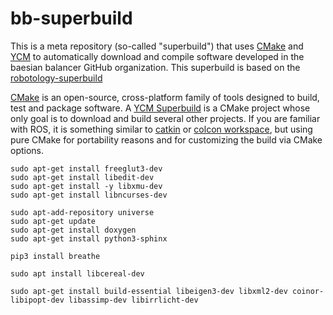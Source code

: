 # bb-superbuild

This is a meta repository (so-called "superbuild") that uses [CMake](https://cmake.org/) and [YCM](https://github.com/robotology/ycm) to automatically
download and compile software developed in the baesian balancer GitHub organization. This superbuild is based on the [robotology-superbuild](https://github.com/robotology/robotology-superbuild)

[CMake](https://cmake.org/) is an open-source, cross-platform family of tools designed to build, test and package software.
A [YCM Superbuild](http://robotology.github.io/ycm/gh-pages/git-master/index.html#superbuild) is a CMake project whose only goal is to download and build several other projects.
If you are familiar with ROS, it is something similar to [catkin](http://wiki.ros.org/catkin/workspaces) or [colcon workspace](https://colcon.readthedocs.io/en/released/user/quick-start.html), but using pure CMake for portability reasons and for customizing the build via CMake options.

<!-- Furthermore, the `robotology-superbuild` also contains some infrastructure to build **binaries** of the contained projects for some platforms.
You can read more about the superbuild concept in [YCM documentation](http://robotology.github.io/ycm/gh-pages/latest/index.html) or in the [related IRC paper](http://lornat75.github.io/papers/2018/domenichelli-irc.pdf). -->





<!-- Cmake deps -->
```
sudo apt-get install freeglut3-dev
sudo apt-get install libedit-dev
sudo apt-get install -y libxmu-dev
sudo apt-get install libncurses-dev
```

<!-- doxygen and sphinx -->
```
sudo apt-add-repository universe
sudo apt-get update
sudo apt-get install doxygen
sudo apt-get install python3-sphinx
```

<!-- extra doc dep -->
```
pip3 install breathe
```

<!-- For shared_memory -->
<!-- Second one replaces the first? -->
```
sudo apt install libcereal-dev
```

<!-- For iDynTree -->
```
sudo apt-get install build-essential libeigen3-dev libxml2-dev coinor-libipopt-dev libassimp-dev libirrlicht-dev
```


<!-- Maybe stuff -->
<!-- ```
<!-- sudo apt-get install gcc-multilib g++-multilib -->
<!-- sudo apt-get install build-essential flex libelf-dev libc6-dev-amd64 binutils-dev libdwarf-dev -->
``` -->
